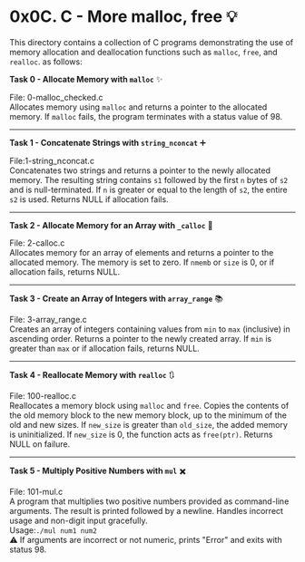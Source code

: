 # 0x0C. C - More malloc, free 💡

This directory contains a collection of C programs demonstrating the use of memory allocation and deallocation functions such as `malloc`, `free`, and `realloc`. as follows:


**Task 0 - Allocate Memory with `malloc`** ✨

File: 0-malloc_checked.c  
Allocates memory using `malloc` and returns a pointer to the allocated memory. If `malloc` fails, the program terminates with a status value of 98.

---

**Task 1 - Concatenate Strings with `string_nconcat`** ➕

File:1-string_nconcat.c  
Concatenates two strings and returns a pointer to the newly allocated memory. The resulting string contains `s1` followed by the first `n` bytes of `s2` and is null-terminated. If `n` is greater or equal to the length of `s2`, the entire `s2` is used. Returns NULL if allocation fails.  

---

**Task 2 - Allocate Memory for an Array with `_calloc`** 🌟

File: 2-calloc.c  
Allocates memory for an array of elements and returns a pointer to the allocated memory. The memory is set to zero. If `nmemb` or `size` is 0, or if allocation fails, returns NULL.  

---

**Task 3 - Create an Array of Integers with `array_range`** 📚

File: 3-array_range.c  
Creates an array of integers containing values from `min` to `max` (inclusive) in ascending order. Returns a pointer to the newly created array. If `min` is greater than `max` or if allocation fails, returns NULL.  

---

**Task 4 - Reallocate Memory with `realloc`** 🔃

File: 100-realloc.c  
Reallocates a memory block using `malloc` and `free`. Copies the contents of the old memory block to the new memory block, up to the minimum of the old and new sizes. If `new_size` is greater than `old_size`, the added memory is uninitialized. If `new_size` is 0, the function acts as `free(ptr)`. Returns NULL on failure.  

---

**Task 5 - Multiply Positive Numbers with `mul`** ✖️

File: 101-mul.c  
 A program that multiplies two positive numbers provided as command-line arguments. The result is printed followed by a newline. Handles incorrect usage and non-digit input gracefully.  
Usage:`./mul num1 num2`  
⚠️ If arguments are incorrect or not numeric, prints "Error" and exits with status 98.


